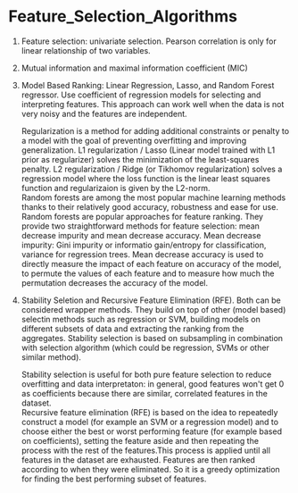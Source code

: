 # Feature_Selection_Algorithms

1. Feature selection: univariate selection. Pearson correlation is only for linear relationship of two variables.  

2. Mutual information and maximal information coefficient (MIC)  
  
3. Model Based Ranking: Linear Regression, Lasso, and Random Forest regressor.  Use coefficient of regression models for selecting and interpreting features.  This approach can work well when the data is not very noisy and the features are independent.   
  
   Regularization is a method for adding additional constraints or penalty to a model with the goal of preventing overfitting and improving generalization. L1 regularization / Lasso (Linear model trained with L1 prior as regularizer) solves the minimization of the least-squares penalty. L2 regularization / Ridge (or Tikhomov regularization) solves a regression model where the loss function is the linear least squares function and regularizaion is given by the L2-norm.  
   Random forests are among the most popular machine learning methods thanks to their relatively good accuracy, robustness and ease for use. Random forests are popular approaches for feature ranking. They provide two straightforward methods for feature selection: mean decrease impurity and mean decrease accuracy. Mean decrease impurity: Gini impurity or informatio gain/entropy for classification, variance for regression trees. Mean decrease accuracy is used to directly measure the impact of each feature on accuracy of the model, to permute the values of each feature and to measure how much the permutation decreases the accuracy of the model.   
  
4. Stability Seletion and Recursive Feature Elimination (RFE). Both can be considered wrapper methods. They build on top of other (model based) selectin methods such as regression or SVM, building models on different subsets of data and extracting the ranking from the aggregates. Stability selection is based on subsampling in combination with selection algorithm (which could be regression, SVMs or other similar method).  
  
   Stability selection is useful for both pure feature selection to reduce overfitting and data interpretaton: in general, good features won't get 0 as coefficients because there are similar, correlated features in the dataset.  
   Recursive feature elimination (RFE) is based on the idea to repeatedly construct a model (for example an SVM or a regression model) and to choose either the best or worst performing feature (for example based on coefficients), setting the feature aside and then repeating the process with the rest of the features.This process is applied until all features in the dataset are exhausted. Features are then ranked according to when they were eliminated. So it is a greedy optimization for finding the best performing subset of features.  
